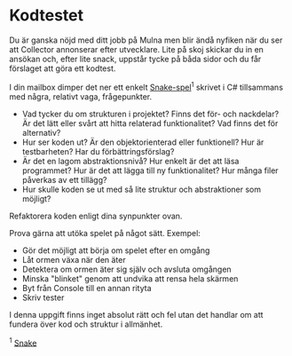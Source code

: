 # Kodtestet

Du är ganska nöjd med ditt jobb på Mulna men blir ändå nyfiken när du ser att Collector annonserar efter utvecklare. Lite på skoj skickar du in en ansökan och, efter lite snack, uppstår tycke på båda sidor och du får förslaget att göra ett kodtest.

I din mailbox dimper det ner ett enkelt [Snake-spel](./SnakeGame)<sup>1</sup> skrivet i C# tillsammans med några, relativt vaga, frågepunkter.

* Vad tycker du om strukturen i projektet? Finns det för- och nackdelar? Är det lätt eller svårt att hitta relaterad funktionalitet? Vad finns det för alternativ?
* Hur ser koden ut? Är den objektorienterad eller funktionell? Hur är testbarheten? Har du förbättringsförslag?
* Är det en lagom abstraktionsnivå? Hur enkelt är det att läsa programmet? Hur är det att lägga till ny funktionalitet? Hur många filer påverkas av ett tillägg?
* Hur skulle koden se ut med så lite struktur och abstraktioner som möjligt?

Refaktorera koden enligt dina synpunkter ovan.

Prova gärna att utöka spelet på något sätt. Exempel:

* Gör det möjligt att börja om spelet efter en omgång
* Låt ormen växa när den äter
* Detektera om ormen äter sig själv och avsluta omgången
* Minska "blinket" genom att undvika att rensa hela skärmen
* Byt från Console till en annan rityta
* Skriv tester

I denna uppgift finns inget absolut rätt och fel utan det handlar om att fundera över kod och struktur i allmänhet. 

<sup>1</sup> [Snake](https://sv.wikipedia.org/wiki/Snake)
